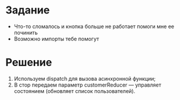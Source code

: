 # Задание
- Что-то сломалось и кнопка больше не работает помоги мне ее починить
- Возможно импорты тебе помогут

# Решение
1. Используем dispatch для вызова асинхронной функции;
2. В стор передаем параметр customerReducer — управляет состоянием (обновляет список пользователей).

